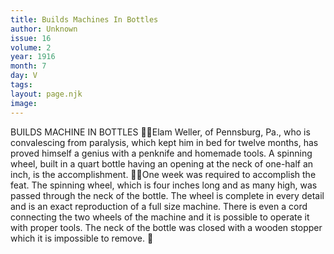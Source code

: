 ```yaml
---
title: Builds Machines In Bottles
author: Unknown
issue: 16
volume: 2
year: 1916
month: 7
day: V
tags:
layout: page.njk
image:
---
```

BUILDS MACHINE IN BOTTLES Elam Weller, of Pennsburg, Pa., who is convalescing from paralysis, which kept him in bed for twelve months, has proved himself a genius with a penknife and homemade tools. A spinning wheel, built in a quart bottle having an opening at the neck of one-half an inch, is the accomplishment. One week was required to accomplish the feat. The spinning wheel, which is four inches long and as many high, was passed through the neck of the bottle. The wheel is complete in every detail and is an exact reproduction of a full size machine. There is even a cord connecting the two wheels of the machine and it is possible to operate it with proper tools. The neck of the bottle was closed with a wooden stopper which it is impossible to remove. 
